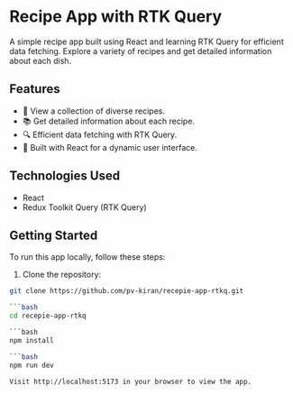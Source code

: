 # Recipe App with RTK Query

A simple recipe app built using React and learning RTK Query for efficient data fetching. Explore a variety of recipes and get detailed information about each dish.

## Features

- 🍲 View a collection of diverse recipes.
- 📚 Get detailed information about each recipe.
- 🔍 Efficient data fetching with RTK Query.
- 🚀 Built with React for a dynamic user interface.

## Technologies Used

- React
- Redux Toolkit Query (RTK Query)

## Getting Started

To run this app locally, follow these steps:

1. Clone the repository:

```bash
git clone https://github.com/pv-kiran/recepie-app-rtkq.git

```bash
cd recepie-app-rtkq

```bash
npm install

```bash
npm run dev

Visit http://localhost:5173 in your browser to view the app.

